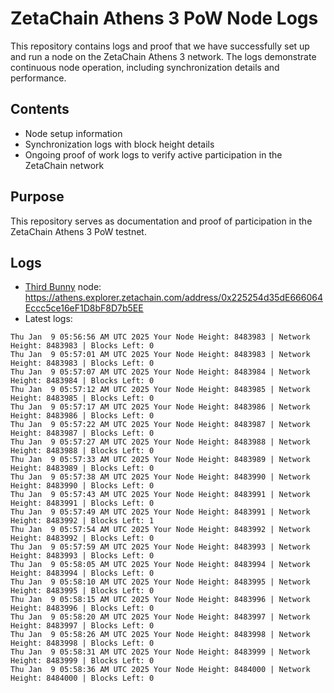 # ZetaChain Athens 3 PoW Node Logs
This repository contains logs and proof that we have successfully set up and run a node on the ZetaChain Athens 3 network. The logs demonstrate continuous node operation, including synchronization details and performance.

## Contents
- Node setup information
- Synchronization logs with block height details
- Ongoing proof of work logs to verify active participation in the ZetaChain network

## Purpose
This repository serves as documentation and proof of participation in the ZetaChain Athens 3 PoW testnet.

## Logs

- [Third Bunny](https://thirdbunny.xyz/) node: https://athens.explorer.zetachain.com/address/0x225254d35dE666064Eccc5ce16eF1D8bF8D7b5EE
- Latest logs:
```
Thu Jan  9 05:56:56 AM UTC 2025 Your Node Height: 8483983 | Network Height: 8483983 | Blocks Left: 0
Thu Jan  9 05:57:01 AM UTC 2025 Your Node Height: 8483983 | Network Height: 8483983 | Blocks Left: 0
Thu Jan  9 05:57:07 AM UTC 2025 Your Node Height: 8483984 | Network Height: 8483984 | Blocks Left: 0
Thu Jan  9 05:57:12 AM UTC 2025 Your Node Height: 8483985 | Network Height: 8483985 | Blocks Left: 0
Thu Jan  9 05:57:17 AM UTC 2025 Your Node Height: 8483986 | Network Height: 8483986 | Blocks Left: 0
Thu Jan  9 05:57:22 AM UTC 2025 Your Node Height: 8483987 | Network Height: 8483987 | Blocks Left: 0
Thu Jan  9 05:57:27 AM UTC 2025 Your Node Height: 8483988 | Network Height: 8483988 | Blocks Left: 0
Thu Jan  9 05:57:33 AM UTC 2025 Your Node Height: 8483989 | Network Height: 8483989 | Blocks Left: 0
Thu Jan  9 05:57:38 AM UTC 2025 Your Node Height: 8483990 | Network Height: 8483990 | Blocks Left: 0
Thu Jan  9 05:57:43 AM UTC 2025 Your Node Height: 8483991 | Network Height: 8483991 | Blocks Left: 0
Thu Jan  9 05:57:49 AM UTC 2025 Your Node Height: 8483991 | Network Height: 8483992 | Blocks Left: 1
Thu Jan  9 05:57:54 AM UTC 2025 Your Node Height: 8483992 | Network Height: 8483992 | Blocks Left: 0
Thu Jan  9 05:57:59 AM UTC 2025 Your Node Height: 8483993 | Network Height: 8483993 | Blocks Left: 0
Thu Jan  9 05:58:05 AM UTC 2025 Your Node Height: 8483994 | Network Height: 8483994 | Blocks Left: 0
Thu Jan  9 05:58:10 AM UTC 2025 Your Node Height: 8483995 | Network Height: 8483995 | Blocks Left: 0
Thu Jan  9 05:58:15 AM UTC 2025 Your Node Height: 8483996 | Network Height: 8483996 | Blocks Left: 0
Thu Jan  9 05:58:20 AM UTC 2025 Your Node Height: 8483997 | Network Height: 8483997 | Blocks Left: 0
Thu Jan  9 05:58:26 AM UTC 2025 Your Node Height: 8483998 | Network Height: 8483998 | Blocks Left: 0
Thu Jan  9 05:58:31 AM UTC 2025 Your Node Height: 8483999 | Network Height: 8483999 | Blocks Left: 0
Thu Jan  9 05:58:36 AM UTC 2025 Your Node Height: 8484000 | Network Height: 8484000 | Blocks Left: 0
```
